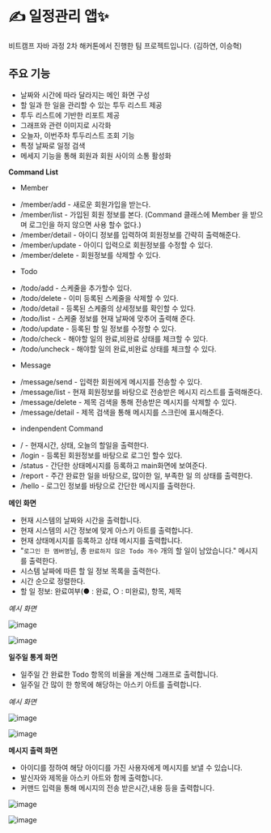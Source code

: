 ﻿# ✍ 일정관리 앱✨
 
비트캠프 자바 과정 2차 해커톤에서 진행한 팀 프로젝트입니다. (김하연, 이승혁)

## 주요 기능

- 날짜와 시간에 따라 달라지는 메인 화면 구성
- 할 일과 한 일을 관리할 수 있는 투두 리스트 제공
- 투두 리스트에 기반한 리포트 제공
 - 그래프와 관련 이미지로 시각화
- 오늘자, 이번주차 투두리스트 조회 기능
- 특정 날짜로 일정 검색
- 메세지 기능을 통해 회원과 회원 사이의 소통 활성화


**Command List**
* Member
 - /member/add    - 새로운 회원가입을 받는다.
 - /member/list   - 가입된 회원 정보를 본다. (Command 클래스에 Member 을 받으며 로그인을 하지 않으면 사용 할수 없다.)
 - /member/detail - 아이디 정보를 입력하여 회원정보를 간략히 출력해준다.
 - /member/update - 아이디 입력으로 회원정보를 수정할 수 있다.
 - /member/delete - 회원정보를 삭제할 수 있다.
 
* Todo
 - /todo/add      - 스케줄을 추가할수 있다.
 - /todo/delete   - 이미 등록된 스케줄을 삭제할 수 있다.
 - /todo/detail   - 등록된 스케줄의 상세정보를 확인할 수 있다.
 - /todo/list     - 스케줄 정보를 현재 날짜에 맞추어 출력해 준다.
 - /todo/update   - 등록된 할 일 정보를 수정할 수 있다.
 - /todo/check    - 해야할 일의 완료,비완료 상태를 체크할 수 있다.
 - /todo/uncheck  - 해야할 일의 완료,비완료 상태를 체크할 수 있다.
 
 * Message
 - /message/send  - 입력한 회원에게 메시지를 전송할 수 있다.
 - /message/list  - 현재 회원정보를 바탕으로 전송받은 메시지 리스트를 출력해준다.
 - /message/delete - 제목 검색을 통해 전송받은 메시지를 삭제할 수 있다.
 - /message/detail - 제목 검색을 통해 메시지를 스크린에 표시해준다.
 
 * indenpendent Command
 - /              - 현재시간, 상태, 오늘의 할일을 출력한다.
 - /login         - 등록된 회원정보를 바탕으로 로그인 할수 있다.
 - /status        - 간단한 상태메시지를 등록하고 main화면에 보여준다.
 - /report        - 주간 완료한 일을 바탕으로, 많이한 일, 부족한 일 의 상태를 출력한다.
 - /hello         - 로그인 정보를 바탕으로 간단한 메시지를 출력한다.
 
**메인 화면**


- 현재 시스템의 날짜와 시간을 출력합니다.
- 현재 시스템의 시간 정보에 맞게 아스키 아트를 출력합니다.
- 현재 상태메시지를 등록하고 상태 메시지를 출력합니다.
- "`로그인 한 멤버명`님, 총 `완료하지 않은 Todo 개수` 개의 할 일이 남았습니다." 메시지를 출력한다.
- 시스템 날짜에 따른 할 일 정보 목록을 출력한다.
 - 시간 순으로 정렬한다.
 - 할 일 정보: 완료여부(● : 완료, ○ : 미완료), 항목, 제목

*예시 화면*

![image](https://user-images.githubusercontent.com/50407047/96745433-18e33b80-1401-11eb-8556-57512df9b50f.png)

![image](https://user-images.githubusercontent.com/50407047/96745570-3ca68180-1401-11eb-96f3-e4f8d01838f5.png)


**일주일 통계 화면**
- 일주일 간 완료한 Todo 항목의 비율을 계산해 그래프로 출력합니다.
- 일주일 간 많이 한 항목에 해당하는 아스키 아트를 출력합니다.

*예시 화면*

![image](https://user-images.githubusercontent.com/50407047/96745057-aa05e280-1400-11eb-8448-83fec3f4f148.png)

![image](https://user-images.githubusercontent.com/50407047/96745158-c99d0b00-1400-11eb-9314-ddd14f6392ac.png)

**메시지 출력 화면**
- 아이디를 정하여 해당 아이디를 가진 사용자에게 메시지를 보낼 수 있습니다.
- 발신자와 제목을 아스키 아트와 함께 출력합니다.
- 커맨드 입력을 통해 메시지의 전송 받은시간,내용 등을 출력합니다.

![image](https://user-images.githubusercontent.com/68311187/96948918-aa49cf00-1521-11eb-8e15-cf5eaab6f65b.png)

![image](https://user-images.githubusercontent.com/68311187/96949020-ec731080-1521-11eb-9c29-083391de54a4.png)
